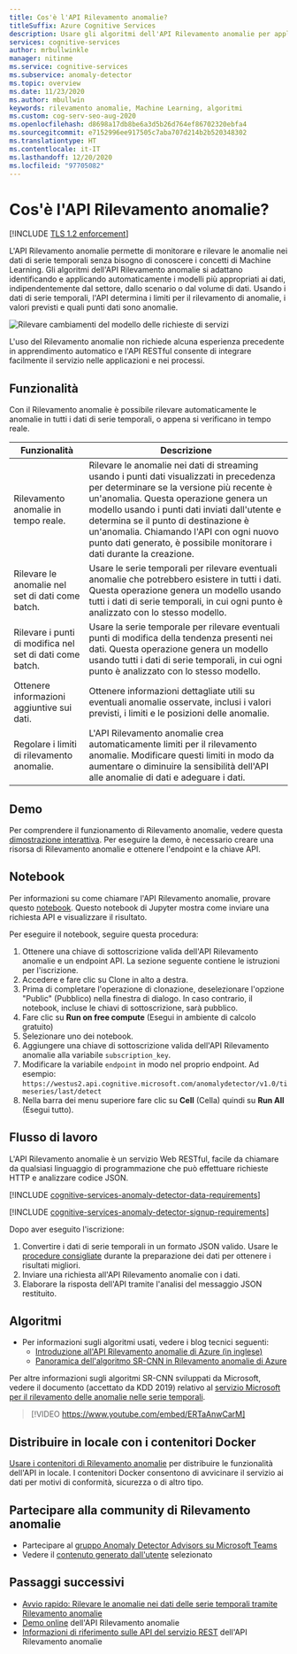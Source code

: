```yaml
---
title: Cos'è l'API Rilevamento anomalie?
titleSuffix: Azure Cognitive Services
description: Usare gli algoritmi dell'API Rilevamento anomalie per applicare il rilevamento anomalie nei dati di serie temporali.
services: cognitive-services
author: mrbullwinkle
manager: nitinme
ms.service: cognitive-services
ms.subservice: anomaly-detector
ms.topic: overview
ms.date: 11/23/2020
ms.author: mbullwin
keywords: rilevamento anomalie, Machine Learning, algoritmi
ms.custom: cog-serv-seo-aug-2020
ms.openlocfilehash: d8698a17db8be6a3d5b26d764ef86702320ebfa4
ms.sourcegitcommit: e7152996ee917505c7aba707d214b2b520348302
ms.translationtype: HT
ms.contentlocale: it-IT
ms.lasthandoff: 12/20/2020
ms.locfileid: "97705082"
---
```

# <a name="what-is-the-anomaly-detector-api"></a>Cos'è l'API Rilevamento anomalie?

[!INCLUDE [TLS 1.2 enforcement](../../../includes/cognitive-services-tls-announcement.md)]

L'API Rilevamento anomalie permette di monitorare e rilevare le anomalie nei dati di serie temporali senza bisogno di conoscere i concetti di Machine Learning. Gli algoritmi dell'API Rilevamento anomalie si adattano identificando e applicando automaticamente i modelli più appropriati ai dati, indipendentemente dal settore, dallo scenario o dal volume di dati. Usando i dati di serie temporali, l'API determina i limiti per il rilevamento di anomalie, i valori previsti e quali punti dati sono anomalie.

![Rilevare cambiamenti del modello delle richieste di servizi](./media/anomaly_detection2.png)

L'uso del Rilevamento anomalie non richiede alcuna esperienza precedente in apprendimento automatico e l'API RESTful consente di integrare facilmente il servizio nelle applicazioni e nei processi.

## <a name="features"></a>Funzionalità

Con il Rilevamento anomalie è possibile rilevare automaticamente le anomalie in tutti i dati di serie temporali, o appena si verificano in tempo reale.

|Funzionalità  |Descrizione  |
|---------|---------|
|Rilevamento anomalie in tempo reale. | Rilevare le anomalie nei dati di streaming usando i punti dati visualizzati in precedenza per determinare se la versione più recente è un'anomalia. Questa operazione genera un modello usando i punti dati inviati dall'utente e determina se il punto di destinazione è un'anomalia. Chiamando l'API con ogni nuovo punto dati generato, è possibile monitorare i dati durante la creazione. |
|Rilevare le anomalie nel set di dati come batch. | Usare le serie temporali per rilevare eventuali anomalie che potrebbero esistere in tutti i dati. Questa operazione genera un modello usando tutti i dati di serie temporali, in cui ogni punto è analizzato con lo stesso modello.         |
|Rilevare i punti di modifica nel set di dati come batch. | Usare la serie temporale per rilevare eventuali punti di modifica della tendenza presenti nei dati. Questa operazione genera un modello usando tutti i dati di serie temporali, in cui ogni punto è analizzato con lo stesso modello.    |
| Ottenere informazioni aggiuntive sui dati. | Ottenere informazioni dettagliate utili su eventuali anomalie osservate, inclusi i valori previsti, i limiti e le posizioni delle anomalie. |
| Regolare i limiti di rilevamento anomalie. | L'API Rilevamento anomalie crea automaticamente limiti per il rilevamento anomalie. Modificare questi limiti in modo da aumentare o diminuire la sensibilità dell'API alle anomalie di dati e adeguare i dati. |

## <a name="demo"></a>Demo

Per comprendere il funzionamento di Rilevamento anomalie, vedere questa [dimostrazione interattiva](https://aka.ms/adDemo).
Per eseguire la demo, è necessario creare una risorsa di Rilevamento anomalie e ottenere l'endpoint e la chiave API.

## <a name="notebook"></a>Notebook

Per informazioni su come chiamare l'API Rilevamento anomalie, provare questo [notebook](https://aka.ms/adNotebook). Questo notebook di Jupyter mostra come inviare una richiesta API e visualizzare il risultato.

Per eseguire il notebook, seguire questa procedura:

1. Ottenere una chiave di sottoscrizione valida dell'API Rilevamento anomalie e un endpoint API. La sezione seguente contiene le istruzioni per l'iscrizione.
1. Accedere e fare clic su Clone in alto a destra.
1. Prima di completare l'operazione di clonazione, deselezionare l'opzione "Public" (Pubblico) nella finestra di dialogo. In caso contrario, il notebook, incluse le chiavi di sottoscrizione, sarà pubblico.
1. Fare clic su **Run on free compute** (Esegui in ambiente di calcolo gratuito)
1. Selezionare uno dei notebook.
1. Aggiungere una chiave di sottoscrizione valida dell'API Rilevamento anomalie alla variabile `subscription_key`.
1. Modificare la variabile `endpoint` in modo nel proprio endpoint. Ad esempio: `https://westus2.api.cognitive.microsoft.com/anomalydetector/v1.0/timeseries/last/detect`
1. Nella barra dei menu superiore fare clic su **Cell** (Cella) quindi su **Run All** (Esegui tutto).

## <a name="workflow"></a>Flusso di lavoro

L'API Rilevamento anomalie è un servizio Web RESTful, facile da chiamare da qualsiasi linguaggio di programmazione che può effettuare richieste HTTP e analizzare codice JSON.

[!INCLUDE [cognitive-services-anomaly-detector-data-requirements](../../../includes/cognitive-services-anomaly-detector-data-requirements.md)]

[!INCLUDE [cognitive-services-anomaly-detector-signup-requirements](../../../includes/cognitive-services-anomaly-detector-signup-requirements.md)]

Dopo aver eseguito l'iscrizione:

1. Convertire i dati di serie temporali in un formato JSON valido. Usare le [procedure consigliate](concepts/anomaly-detection-best-practices.md) durante la preparazione dei dati per ottenere i risultati migliori.
1. Inviare una richiesta all'API Rilevamento anomalie con i dati.
1. Elaborare la risposta dell'API tramite l'analisi del messaggio JSON restituito.

## <a name="algorithms"></a>Algoritmi

* Per informazioni sugli algoritmi usati, vedere i blog tecnici seguenti:
    * [Introduzione all'API Rilevamento anomalie di Azure (in inglese)](https://techcommunity.microsoft.com/t5/AI-Customer-Engineering-Team/Introducing-Azure-Anomaly-Detector-API/ba-p/490162)
    * [Panoramica dell'algoritmo SR-CNN in Rilevamento anomalie di Azure](https://techcommunity.microsoft.com/t5/AI-Customer-Engineering-Team/Overview-of-SR-CNN-algorithm-in-Azure-Anomaly-Detector/ba-p/982798)

Per altre informazioni sugli algoritmi SR-CNN sviluppati da Microsoft, vedere il documento (accettato da KDD 2019) relativo al [servizio Microsoft per il rilevamento delle anomalie nelle serie temporali](https://arxiv.org/abs/1906.03821).


> [!VIDEO https://www.youtube.com/embed/ERTaAnwCarM]

## <a name="deploy-on-premises-using-docker-containers"></a>Distribuire in locale con i contenitori Docker

[Usare i contenitori di Rilevamento anomalie](anomaly-detector-container-howto.md) per distribuire le funzionalità dell'API in locale. I contenitori Docker consentono di avvicinare il servizio ai dati per motivi di conformità, sicurezza o di altro tipo.

## <a name="join-the-anomaly-detector-community"></a>Partecipare alla community di Rilevamento anomalie

* Partecipare al [gruppo Anomaly Detector Advisors su Microsoft Teams](https://aka.ms/AdAdvisorsJoin)
* Vedere il [contenuto generato dall'utente](user-generated-content.md) selezionato

## <a name="next-steps"></a>Passaggi successivi

* [Avvio rapido: Rilevare le anomalie nei dati delle serie temporali tramite Rilevamento anomalie](quickstarts/client-libraries.md)
* [Demo online](https://notebooks.azure.com/AzureAnomalyDetection/projects/anomalydetector) dell'API Rilevamento anomalie
* [Informazioni di riferimento sulle API del servizio REST](https://aka.ms/anomaly-detector-rest-api-ref) dell'API Rilevamento anomalie
